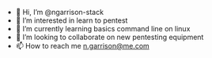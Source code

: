 - 👋 Hi, I’m @ngarrison-stack
- 👀 I’m interested in learn to pentest
- 🌱 I’m currently learning  basics command line on linux
- 💞️ I’m looking to collaborate on new pentesting equipment 
- 📫 How to reach me n.garrison@me.com

<!---
ngarrison-stack/ngarrison-stack is a ✨ special ✨ repository because its `README.md` (this file) appears on your GitHub profile.
You can click the Preview link to take a look at your changes.
--->
